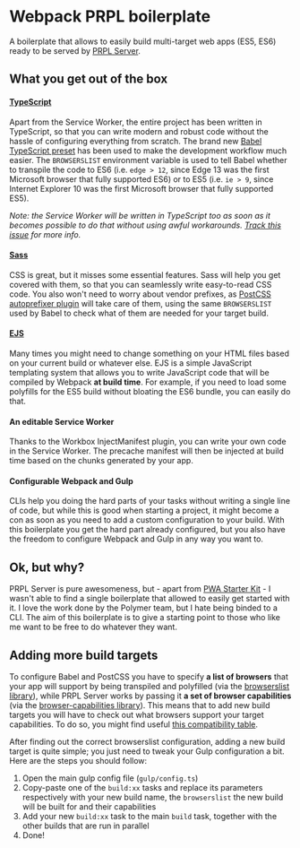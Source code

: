 # Webpack PRPL boilerplate
A boilerplate that allows to easily build multi-target web apps (ES5, ES6) ready to be served by
[PRPL Server](https://github.com/Polymer/prpl-server).

## What you get out of the box
#### [TypeScript](https://www.typescriptlang.org)
Apart from the Service Worker, the entire project has been written in 
TypeScript, so that you can write modern and robust code without the hassle 
of configuring everything from scratch. The brand new 
[Babel TypeScript preset](https://blogs.msdn.microsoft.com/typescript/2018/08/27/typescript-and-babel-7) 
has been used to make the development workflow much easier. The 
`BROWSERSLIST` environment variable is used to tell Babel whether to 
transpile the code to ES6 (i.e. `edge > 12`, since Edge 13 was the first 
Microsoft browser that fully supported ES6) or to ES5 (i.e. `ie > 9`, since 
Internet Explorer 10 was the first Microsoft browser that fully supported 
ES5).

_Note: the Service Worker will be written in TypeScript too as soon as it 
becomes possible to do that without using awful workarounds. 
[Track this issue](https://github.com/GoogleChrome/workbox/issues/1513) for 
more info._

#### [Sass](https://sass-lang.com)
CSS is great, but it misses some essential features. Sass will help you get 
covered with them, so that you can seamlessly write easy-to-read CSS code. 
You also won't need to worry about vendor prefixes, as 
[PostCSS autoprefixer plugin](https://github.com/postcss/autoprefixer) will 
take care of them, using the same `BROWSERSLIST` used by Babel to check what 
of them are needed for your target build.

#### [EJS](http://ejs.co)
Many times you might need to change something on your HTML files based on 
your current build or whatever else. EJS is a simple JavaScript templating 
system that allows you to write JavaScript code that will be compiled by 
Webpack **at build time**. For example, if you need to load some polyfills 
for the ES5 build without bloating the ES6 bundle, you can easily do that.

#### An editable Service Worker
Thanks to the Workbox InjectManifest plugin, you can write your own code in 
the Service Worker. The precache manifest will then be injected at build 
time based on the chunks generated by your app.

#### Configurable Webpack and Gulp
CLIs help you doing the hard parts of your tasks without writing a single 
line of code, but while this is good when starting a project, it might 
become a con as soon as you need to add a custom configuration to your 
build. With this boilerplate you get the hard part already configured, but 
you also have the freedom to configure Webpack and Gulp in any way you want 
to.

## Ok, but why?
PRPL Server is pure awesomeness, but - apart from 
[PWA Starter Kit](https://github.com/Polymer/pwa-starter-kit) - I wasn't 
able to find a single boilerplate that allowed to easily get started with 
it. I love the work done by the Polymer team, but I hate being binded to a 
CLI. The aim of this boilerplate is to give a starting point to those who 
like me want to be free to do whatever they want.

## Adding more build targets
To configure Babel and PostCSS you have to specify **a list of browsers** that your app 
will support by being transpiled and polyfilled (via the 
[browserslist library](https://github.com/browserslist/browserslist)), while PRPL 
Server works by passing it **a set of browser capabilities** (via the 
[browser-capabilities library](https://github.com/Polymer/tools/tree/master/packages/browser-capabilities)). 
This means that to add new build targets you will have to check out what browsers 
support your target capabilities. To do so, you might find useful 
[this compatibility table](https://kangax.github.io/compat-table/es2016plus).

After finding out the correct browserslist configuration, adding a new build target is 
quite simple; you just need to tweak your Gulp configuration a bit. Here are the steps you should follow:
1. Open the main gulp config file (`gulp/config.ts`)
2. Copy-paste one of the `build:xx` tasks and replace its parameters respectively with 
   your new build name, the `browserslist` the new build will be built for and their 
   capabilities
3. Add your new `build:xx` task to the main `build` task, together with the other 
   builds that are run in parallel
4. Done!
